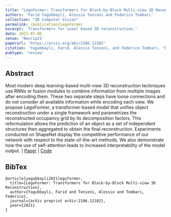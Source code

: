 ```yaml
---
title: "LegoFormer: Transformers for Block-by-Block Multi-view 3D Reconstruction"
authors: 'Farid Yagubbayli, Alessio Tonioni and Federico Tombari'
collection: "3D Computer Vision"
permalink: /publication/LegoFormer
excerpt: 'Transformers for voxel based 3D reconstruction.'
date: 2021-07-06
venue: 'Neurip21'
paperurl: 'https://arxiv.org/abs/2106.12102'
citation: 'Yagubbayli, Farid, Alessio Tonioni, and Federico Tombari. "LegoFormer: Transformers for Block-by-Block Multi-view 3D Reconstruction." arXiv preprint arXiv:2106.12102 (2021).'
pubtype: 'review'
---
```


## Abstract

Most modern deep learning-based multi-view 3D reconstruction techniques use RNNs or fusion modules to combine information from multiple images after encoding them. These two separate steps have loose connections and do not consider all available information while encoding each view. We propose LegoFormer, a transformer-based model that unifies object reconstruction under a single framework and parametrizes the reconstructed occupancy grid by its decomposition factors. This reformulation allows the prediction of an object as a set of independent structures then aggregated to obtain the final reconstruction. Experiments conducted on ShapeNet display the competitive performance of our network with respect to the state-of-the-art methods. We also demonstrate how the use of self-attention leads to increased interpretability of the model output.
| [Paper](https://arxiv.org/abs/2106.12102) | [Code](https://github.com/faridyagubbayli/LegoFormer)

## BibTex 

```
@article{yagubbayli2021legoformer,
  title={LegoFormer: Transformers for Block-by-Block Multi-view 3D Reconstruction},
  author={Yagubbayli, Farid and Tonioni, Alessio and Tombari, Federico},
  journal={arXiv preprint arXiv:2106.12102},
  year={2021}
}
```
